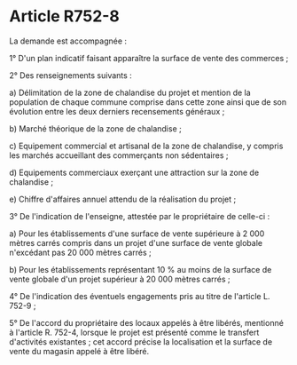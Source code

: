 # Article R752-8

La demande est accompagnée :

1° D'un plan indicatif faisant apparaître la surface de vente des commerces ;

2° Des renseignements suivants :

a) Délimitation de la zone de chalandise du projet et mention de la population de chaque commune comprise dans cette zone ainsi que de son évolution entre les deux derniers recensements généraux ;

b) Marché théorique de la zone de chalandise ;

c) Equipement commercial et artisanal de la zone de chalandise, y compris les marchés accueillant des commerçants non sédentaires ;

d) Equipements commerciaux exerçant une attraction sur la zone de chalandise ;

e) Chiffre d'affaires annuel attendu de la réalisation du projet ;

3° De l'indication de l'enseigne, attestée par le propriétaire de celle-ci :

a) Pour les établissements d'une surface de vente supérieure à 2 000 mètres carrés compris dans un projet d'une surface de vente globale n'excédant pas 20 000 mètres carrés ;

b) Pour les établissements représentant 10 % au moins de la surface de vente globale d'un projet supérieur à 20 000 mètres carrés ;

4° De l'indication des éventuels engagements pris au titre de l'article L. 752-9 ;

5° De l'accord du propriétaire des locaux appelés à être libérés, mentionné à l'article R. 752-4, lorsque le projet est présenté comme le transfert d'activités existantes ; cet accord précise la localisation et la surface de vente du magasin appelé à être libéré.
